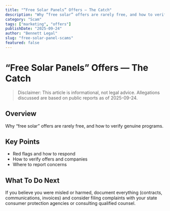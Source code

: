 ```yaml
---
title: "“Free Solar Panels” Offers — The Catch"
description: "Why “free solar” offers are rarely free, and how to verify genuine programs."
category: "Scam"
tags: ["marketing", "offers"]
publishDate: "2025-09-24"
author: "Bennett Legal"
slug: "free-solar-panel-scams"
featured: false
---
```


# “Free Solar Panels” Offers — The Catch

> Disclaimer: This article is informational, not legal advice. Allegations discussed are based on public reports as of 2025-09-24.

## Overview
Why “free solar” offers are rarely free, and how to verify genuine programs.

## Key Points
- Red flags and how to respond
- How to verify offers and companies
- Where to report concerns

## What To Do Next
If you believe you were misled or harmed, document everything (contracts, communications, invoices) and consider filing complaints with your state consumer protection agencies or consulting qualified counsel.
